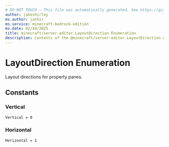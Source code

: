 ```yaml
---
# DO NOT TOUCH — This file was automatically generated. See https://github.com/mojang/minecraftapidocsgenerator to modify descriptions, examples, etc.
author: jakeshirley
ms.author: jashir
ms.service: minecraft-bedrock-edition
ms.date: 02/10/2025
title: minecraft/server-editor.LayoutDirection Enumeration
description: Contents of the @minecraft/server-editor.LayoutDirection enumeration.
---
```

# LayoutDirection Enumeration

Layout directions for property panes.

## Constants
### **Vertical**
`Vertical = 0`
### **Horizontal**
`Horizontal = 1`

